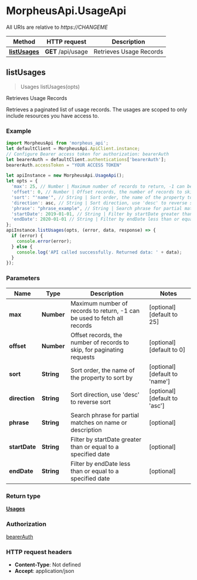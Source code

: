 # MorpheusApi.UsageApi

All URIs are relative to *https://CHANGEME*

Method | HTTP request | Description
------------- | ------------- | -------------
[**listUsages**](UsageApi.md#listUsages) | **GET** /api/usage | Retrieves Usage Records



## listUsages

> Usages listUsages(opts)

Retrieves Usage Records

Retrieves a paginated list of usage records. The usages are scoped to only include resources you have access to. 

### Example

```javascript
import MorpheusApi from 'morpheus_api';
let defaultClient = MorpheusApi.ApiClient.instance;
// Configure Bearer access token for authorization: bearerAuth
let bearerAuth = defaultClient.authentications['bearerAuth'];
bearerAuth.accessToken = "YOUR ACCESS TOKEN"

let apiInstance = new MorpheusApi.UsageApi();
let opts = {
  'max': 25, // Number | Maximum number of records to return, -1 can be used to fetch all records
  'offset': 0, // Number | Offset records, the number of records to skip, for paginating requests
  'sort': "'name'", // String | Sort order, the name of the property to sort by
  'direction': asc, // String | Sort direction, use 'desc' to reverse sort
  'phrase': "phrase_example", // String | Search phrase for partial matches on name or description
  'startDate': 2019-01-01, // String | Filter by startDate greater than or equal to a specified date
  'endDate': 2020-01-01 // String | Filter by endDate less than or equal to a specified date
};
apiInstance.listUsages(opts, (error, data, response) => {
  if (error) {
    console.error(error);
  } else {
    console.log('API called successfully. Returned data: ' + data);
  }
});
```

### Parameters


Name | Type | Description  | Notes
------------- | ------------- | ------------- | -------------
 **max** | **Number**| Maximum number of records to return, -1 can be used to fetch all records | [optional] [default to 25]
 **offset** | **Number**| Offset records, the number of records to skip, for paginating requests | [optional] [default to 0]
 **sort** | **String**| Sort order, the name of the property to sort by | [optional] [default to &#39;name&#39;]
 **direction** | **String**| Sort direction, use &#39;desc&#39; to reverse sort | [optional] [default to &#39;asc&#39;]
 **phrase** | **String**| Search phrase for partial matches on name or description | [optional] 
 **startDate** | **String**| Filter by startDate greater than or equal to a specified date | [optional] 
 **endDate** | **String**| Filter by endDate less than or equal to a specified date | [optional] 

### Return type

[**Usages**](Usages.md)

### Authorization

[bearerAuth](../README.md#bearerAuth)

### HTTP request headers

- **Content-Type**: Not defined
- **Accept**: application/json

